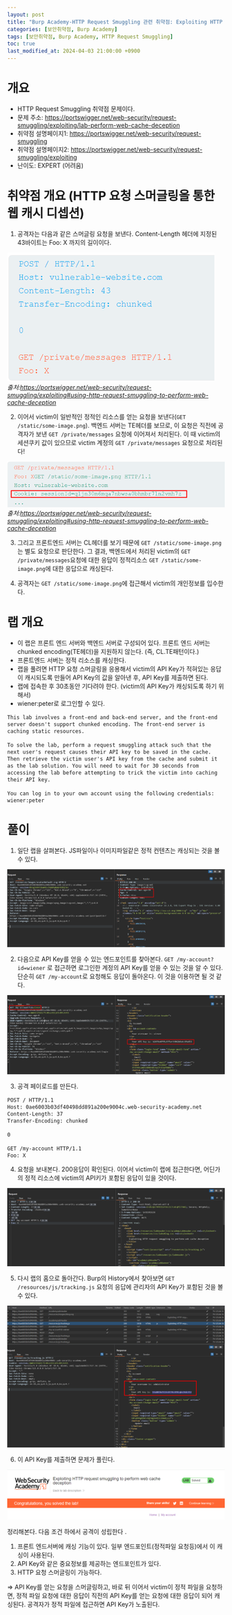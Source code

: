 ```yaml
---
layout: post
title: "Burp Academy-HTTP Request Smuggling 관련 취약점: Exploiting HTTP request smuggling to perform web cache deception"
categories: [보안취약점, Burp Academy]
tags: [보안취약점, Burp Academy, HTTP Request Smuggling]
toc: true
last_modified_at: 2024-04-03 21:00:00 +0900
---
```


# 개요
- HTTP Request Smuggling 취약점 문제이다. 
- 문제 주소: https://portswigger.net/web-security/request-smuggling/exploiting/lab-perform-web-cache-deception
- 취약점 설명페이지1: https://portswigger.net/web-security/request-smuggling
- 취약점 설명페이지2: https://portswigger.net/web-security/request-smuggling/exploiting
- 난이도: EXPERT (어려움)

# 취약점 개요 (HTTP 요청 스머글링을 통한 웹 캐시 디셉션)

1. 공격자는 다음과 같은 스머글링 요청을 보낸다. Content-Length 헤더에 지정된 43바이트는 Foo: X 까지의 길이이다.

![](/images/burp-academy-hrs-cache-deception-pattern.png)   
*출처:https://portswigger.net/web-security/request-smuggling/exploiting#using-http-request-smuggling-to-perform-web-cache-deception*


2. 이어서 victim이 일반적인 정적인 리소스를 얻는 요청을 보낸다(`GET /static/some-image.png`). 백엔드 서버는 TE헤더를 보므로, 이 요청은 직전에 공격자가 보낸 `GET /private/messages` 요청에 이어져서 처리된다. 이 때 victim의 세션쿠키 값이 있으므로 victim 계정의 `GET /private/messages` 요청으로 처리된다! 

![](/images/burp-academy-hrs-cache-deception-pattern-2.png)   
*출처:https://portswigger.net/web-security/request-smuggling/exploiting#using-http-request-smuggling-to-perform-web-cache-deception*

3. 그리고 프론트엔드 서버는 CL헤더를 보기 때문에 `GET /static/some-image.png`는 별도 요청으로 판단한다. 그 결과, 백엔드에서 처리된 victim의 `GET /private/messages`요청에 대한 응답이 정적리소스 `GET /static/some-image.png`에 대한 응답으로 캐싱된다. 

4. 공격자는 `GET /static/some-image.png`에 접근해서 victim의 개인정보를 입수한다. 


# 랩 개요
- 이 랩은 프론트 엔드 서버와 백엔드 서버로 구성되어 있다. 프론트 엔드 서버는 chunked encoding(TE헤더)을 지원하지 않는다. (즉, CL.TE패턴이다.)
- 프론트엔드 서버는 정적 리소스를 캐싱한다. 
- 랩을 풀려면 HTTP 요청 스머글링을 응용해서 victim의 API Key가 적혀있는 응답이 캐시되도록 만들어 API Key의 값을 알아낸 후, API Key를 제출하면 된다. 
- 랩에 접속한 후 30초동안 기다려야 한다. (victim의 API Key가 캐싱되도록 하기 위해서)
- wiener:peter로 로그인할 수 있다. 

```
This lab involves a front-end and back-end server, and the front-end server doesn't support chunked encoding. The front-end server is caching static resources.

To solve the lab, perform a request smuggling attack such that the next user's request causes their API key to be saved in the cache. Then retrieve the victim user's API key from the cache and submit it as the lab solution. You will need to wait for 30 seconds from accessing the lab before attempting to trick the victim into caching their API key.

You can log in to your own account using the following credentials: wiener:peter
```

# 풀이 
1. 일단 랩을 살펴본다. JS파일이나 이미지파일같은 정적 컨텐츠는 캐싱되는 것을 볼 수 있다. 

![](/images/burp-academy-hrs-12-1.png)

2. 다음으로 API Key를 얻을 수 있는 엔드포인트를 찾아본다. `GET /my-account?id=wiener` 로 접근하면 로그인한 계정의 API Key를 얻을 수 있는 것을 알 수 있다. 단순히 `GET /my-account`로 요청해도 응답이 돌아온다. 이 것을 이용하면 될 것 같다. 

![](/images/burp-academy-hrs-12-2.png)

3. 공격 페이로드를 만든다.

```http
POST / HTTP/1.1
Host: 0ae6003b03df40498dd891a200e9004c.web-security-academy.net
Content-Length: 37
Transfer-Encoding: chunked

0

GET /my-account HTTP/1.1
Foo: X
```

4. 요청을 보내본다. 200응답이 확인된다. 이어서 victim이 랩에 접근한다면, 어딘가의 정적 리소스에 victim의 API키가 포함된 응답이 있을 것이다. 

![](/images/burp-academy-hrs-12-4.png)

5. 다시 랩의 홈으로 돌아간다. Burp의 History에서 찾아보면 `GET /resources/js/tracking.js` 요청의 응답에 관리자의 API Key가 포함된 것을 볼 수 있다. 

![](/images/burp-academy-hrs-12-3.png)

6. 이 API Key를 제출하면 문제가 풀린다. 

![](/images/burp-academy-hrs-12-success.png)



정리해본다. 다음 조건 하에서 공격이 성립한다 .
1. 프론트 엔드서버에 캐싱 기능이 있다. 일부 엔드포인트(정적파일 요청등)에서 이 캐싱이 사용된다.
2. API Key와 같은 중요정보를 제공하는 엔드포인트가 있다. 
3. HTTP 요청 스머글링이 가능하다. 

=> API Key를 얻는 요청을 스머글링하고, 바로 뒤 이어서 victim이 정적 파일을 요청하면, 정적 파일 요청에 대한 응답이 직전의 API Key를 얻는 요청에 대한 응답이 되어 캐싱된다. 공격자가 정적 파일에 접근하면 API Key가 노출된다. 